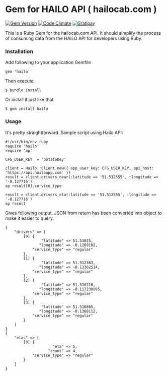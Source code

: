 # Gem for HAILO API  ( hailocab.com )

[![Gem Version](https://badge.fury.io/rb/hailo.svg)](http://badge.fury.io/rb/hailo) 
[![Code Climate](https://codeclimate.com/github/lukaszraczylo/hailo-ruby/badges/gpa.svg)](https://codeclimate.com/github/lukaszraczylo/hailo-ruby)
[![Gratipay](https://img.shields.io/gratipay/lukaszraczylo.svg)](https://gratipay.com/lukaszraczylo/)

This is a Ruby Gem for the hailocab.com API. It should simplify the process of consuming data from the HAILO API for developers using Ruby.

### Installation
Add following to your application Gemfile

```
gem 'hailo'
```

Then execute

```
$ bundle install
```

Or install it just like that

```
$ gem install hailo
```

### Usage

It's pretty straightforward. Sample script using Hailo API:

```
#!/usr/bin/env ruby
require 'hailo'
require 'ap'

CFG_USER_KEY  = 'potatoKey'

client = Hailo::Client.new({ app_user_key: CFG_USER_KEY, api_host: 'https://api.hailoapp.com' })
result = client.drivers_near(:latitude => '51.512555', :longitude => '-0.127716')
ap result[0].service_type

result = client.drivers_eta(:latitude => '51.512555', :longitude => '-0.127716')
ap result
```

Gives following output. JSON from return has been converted into object to make it easier to query.

```
{
    "drivers" => [
        [0] {
                "latitude" => 51.51025,
               "longitude" => -0.1269102,
            "service_type" => "regular"
        },
        [1] {
                "latitude" => 51.512363,
               "longitude" => -0.13302514,
            "service_type" => "regular"
        },
        [2] {
                "latitude" => 51.510216,
               "longitude" => -0.117230095,
            "service_type" => "regular"
        },
        [3] {
                "latitude" => 51.516865,
               "longitude" => -0.1368112,
            "service_type" => "regular"
        }
    ]
}
{
    "etas" => [
        [0] {
                     "eta" => 5,
                   "count" => 4,
            "service_type" => "regular"
        }
    ]
}
```


